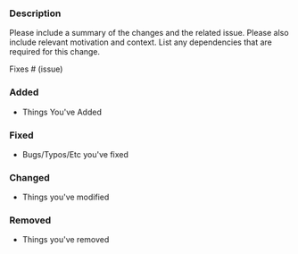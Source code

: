 ### Description

Please include a summary of the changes and the related issue. Please also include relevant motivation and context. List any dependencies that are required for this change.

Fixes # (issue)

### Added 
 - Things You've Added

### Fixed
 - Bugs/Typos/Etc you've fixed

### Changed
 - Things you've modified

### Removed
 - Things you've removed